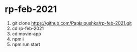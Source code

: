 # rp-feb-2021
1. git clone https://github.com/Papialoushka/rp-feb-2021.git
2. cd rp-feb-2021
3. cd movie-app
4. npm i
5. npm run start
